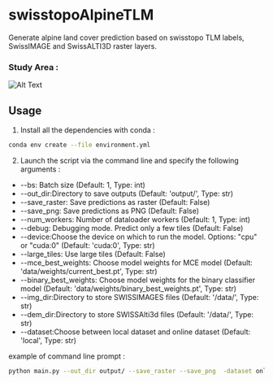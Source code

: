 # swisstopoAlpineTLM
Generate alpine land cover prediction based on swisstopo TLM labels, SwissIMAGE and SwissALTI3D raster layers.

### Study Area :
![Alt Text](data/shp/grid_area_above_200m/grid_area_above2000m.PNG)

## Usage

1. Install all the dependencies with conda :

```bash
conda env create --file environment.yml
```

2. Launch the script via the command line and specify the following arguments :

- --bs: Batch size (Default: 1, Type: int)
- --out_dir:Directory to save outputs (Default: 'output/', Type: str)
- --save_raster: Save predictions as raster (Default: False)
- --save_png: Save predictions as PNG (Default: False)
- --num_workers: Number of dataloader workers (Default: 1, Type: int)
- --debug: Debugging mode. Predict only a few tiles (Default: False)
- --device:Choose the device on which to run the model. Options: "cpu" or "cuda:0" (Default: 'cuda:0', Type: str)
- --large_tiles: Use large tiles (Default: False)
- --mce_best_weights: Choose model weights for MCE model (Default: 'data/weights/current_best.pt', Type: str)
- --binary_best_weights: Choose model weights for the binary classifier model (Default: 'data/weights/binary_best_weights.pt', Type: str)
- --img_dir:Directory to store SWISSIMAGES files (Default: '/data/', Type: str)
- --dem_dir:Directory to store SWISSAlti3d files (Default: '/data/', Type: str)
- --dataset:Choose between local dataset and online dataset (Default: 'local', Type: str)

example of command line prompt : 
```bash
python main.py --out_dir output/ --save_raster --save_png  -dataset online
```
